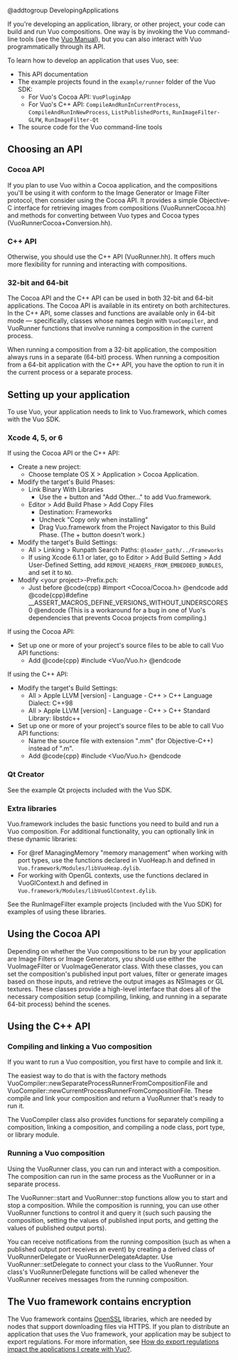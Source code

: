 @addtogroup DevelopingApplications

If you're developing an application, library, or other project, your code can build and run Vuo compositions. One way is by invoking the Vuo command-line tools (see the [Vuo Manual](http://vuo.org/manual.pdf)), but you can also interact with Vuo programmatically through its API. 

To learn how to develop an application that uses Vuo, see: 

   - This API documentation
   - The example projects found in the `example/runner` folder of the Vuo SDK:
      - For Vuo's Cocoa API: `VuoPluginApp`
      - For Vuo's C++ API: `CompileAndRunInCurrentProcess`, `CompileAndRunInNewProcess`, `ListPublishedPorts`, `RunImageFilter-GLFW`, `RunImageFilter-Qt`
   - The source code for the Vuo command-line tools


## Choosing an API

### Cocoa API

If you plan to use Vuo within a Cocoa application, and the compositions you'll be using it with conform to the Image Generator or Image Filter protocol, then consider using the Cocoa API. It provides a simple Objective-C interface for retrieving images from compositions (VuoRunnerCocoa.hh) and methods for converting between Vuo types and Cocoa types (VuoRunnerCocoa+Conversion.hh).

### C++ API

Otherwise, you should use the C++ API (VuoRunner.hh). It offers much more flexibility for running and interacting with compositions.

### 32-bit and 64-bit

The Cocoa API and the C++ API can be used in both 32-bit and 64-bit applications. The Cocoa API is available in its entirety on both architectures. In the C++ API, some classes and functions are available only in 64-bit mode — specifically, classes whose names begin with `VuoCompiler`, and VuoRunner functions that involve running a composition in the current process.

When running a composition from a 32-bit application, the composition always runs in a separate (64-bit) process. When running a composition from a 64-bit application with the C++ API, you have the option to run it in the current process or a separate process.


## Setting up your application

To use Vuo, your application needs to link to Vuo.framework, which comes with the Vuo SDK. 


### Xcode 4, 5, or 6

If using the Cocoa API or the C++ API:

  - Create a new project:
    - Choose template OS X > Application > Cocoa Application. 
  - Modify the target's Build Phases: 
    - Link Binary With Libraries
      - Use the + button and "Add Other..." to add Vuo.framework. 
    - Editor > Add Build Phase > Add Copy Files
      - Destination: Frameworks
      - Uncheck "Copy only when installing"
      - Drag Vuo.framework from the Project Navigator to this Build Phase. (The + button doesn't work.) 
  - Modify the target's Build Settings: 
    - All > Linking > Runpath Search Paths: `@loader_path/../Frameworks`
    - If using Xcode 6.1.1 or later, go to Editor > Add Build Setting > Add User-Defined Setting, add `REMOVE_HEADERS_FROM_EMBEDDED_BUNDLES`, and set it to `NO`.
  - Modify &lt;your project&gt;-Prefix.pch: 
    - Just before @code{cpp} #import <Cocoa/Cocoa.h> @endcode add @code{cpp}#define __ASSERT_MACROS_DEFINE_VERSIONS_WITHOUT_UNDERSCORES 0 @endcode (This is a workaround for a bug in one of Vuo's dependencies that prevents Cocoa projects from compiling.)

If using the Cocoa API:

  - Set up one or more of your project's source files to be able to call Vuo API functions: 
    - Add @code{cpp} #include <Vuo/Vuo.h> @endcode

If using the C++ API:

  - Modify the target's Build Settings: 
    - All > Apple LLVM [version] - Language - C++ > C++ Language Dialect: C++98
    - All > Apple LLVM [version] - Language - C++ > C++ Standard Library: libstdc++
  - Set up one or more of your project's source files to be able to call Vuo API functions: 
    - Name the source file with extension ".mm" (for Objective-C++) instead of ".m". 
    - Add @code{cpp} #include <Vuo/Vuo.h> @endcode


### Qt Creator

See the example Qt projects included with the Vuo SDK. 


### Extra libraries

Vuo.framework includes the basic functions you need to build and run a Vuo composition. For additional functionality, you can optionally link in these dynamic libraries: 

   - For @ref ManagingMemory "memory management" when working with port types, use the functions declared in VuoHeap.h and defined in `Vuo.framework/Modules/libVuoHeap.dylib`. 
   - For working with OpenGL contexts, use the functions declared in VuoGlContext.h and defined in `Vuo.framework/Modules/libVuoGlContext.dylib`. 

See the RunImageFilter example projects (included with the Vuo SDK) for examples of using these libraries. 


## Using the Cocoa API

Depending on whether the Vuo compositions to be run by your application are Image Filters or Image Generators, you should use either the VuoImageFilter or VuoImageGenerator class. With these classes, you can set the composition's published input port values, filter or generate images based on those inputs, and retrieve the output images as NSImages or GL textures. These classes provide a high-level interface that does all of the necessary composition setup (compiling, linking, and running in a separate 64-bit process) behind the scenes.


## Using the C++ API

### Compiling and linking a Vuo composition

If you want to run a Vuo composition, you first have to compile and link it. 

The easiest way to do that is with the factory methods VuoCompiler::newSeparateProcessRunnerFromCompositionFile and VuoCompiler::newCurrentProcessRunnerFromCompositionFile. These compile and link your composition and return a VuoRunner that's ready to run it. 

The VuoCompiler class also provides functions for separately compiling a composition, linking a composition, and compiling a node class, port type, or library module. 

### Running a Vuo composition

Using the VuoRunner class, you can run and interact with a composition. The composition can run in the same process as the VuoRunner or in a separate process. 

The VuoRunner::start and VuoRunner::stop functions allow you to start and stop a composition. While the composition is running, you can use other VuoRunner functions to control it and query it (such such pausing the composition, setting the values of published input ports, and getting the values of published output ports). 

You can receive notifications from the running composition (such as when a published output port receives an event) by creating a derived class of VuoRunnerDelegate or VuoRunnerDelegateAdapter. Use VuoRunner::setDelegate to connect your class to the VuoRunner. Your class's VuoRunnerDelegate functions will be called whenever the VuoRunner receives messages from the running composition. 


## The Vuo framework contains encryption

The Vuo framework contains [OpenSSL](https://www.openssl.org/) libraries, which are needed by nodes that support downloading files via HTTPS. If you plan to distribute an application that uses the Vuo framework, your application may be subject to export regulations. For more information, see [How do export regulations impact the applications I create with Vuo?](https://vuo.org/node/511).
